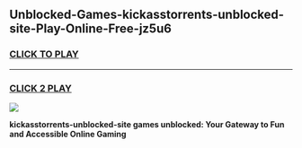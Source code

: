 
## Unblocked-Games-kickasstorrents-unblocked-site-Play-Online-Free-jz5u6
<h3>
<a href="https://premium76.site?title=kickasstorrents-unblocked-site&ref=26A">CLICK TO PLAY</a></h3>
<hr>

<h3>
<a href="https://premium76.site?title=kickasstorrents-unblocked-site&ref=26A">CLICK 2 PLAY</a>
  
</h3>

<a href="https://premium76.site?title=kickasstorrents-unblocked-site&ref=26A"><img src="https://clearcache.store/games.png"></a>


**kickasstorrents-unblocked-site games unblocked: Your Gateway to Fun and Accessible Online Gaming**

